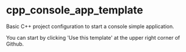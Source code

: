 # cpp_console_app_template

Basic C++ project configuration to start a console simple application.

You can start by clicking 'Use this template' at the upper right corner of Github.